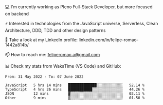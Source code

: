 💻 I'm currently working as Pleno Full-Stack Developer, but more focused on backend

⚡ Interested in technologies from the JavaScript universe, Serverless, Clean Architecture, DDD, TDD and other design patterns

👥 Take a look at my LinkedIn profile: linkedin.com/in/felipe-romao-1442a814b/

📫 How to reach me: feliperomao.a@gmail.com

📊 Check my stats from WakaTime (VS Code) and GitHub:

<!--START_SECTION:waka-->

```text
From: 31 May 2022 - To: 07 June 2022

JavaScript   5 hrs 14 mins   █████████████░░░░░░░░░░░░   52.14 %
TypeScript   4 hrs 26 mins   ███████████░░░░░░░░░░░░░░   44.26 %
JSON         12 mins         ▓░░░░░░░░░░░░░░░░░░░░░░░░   02.11 %
Other        9 mins          ▒░░░░░░░░░░░░░░░░░░░░░░░░   01.50 %
```

<!--END_SECTION:waka-->
